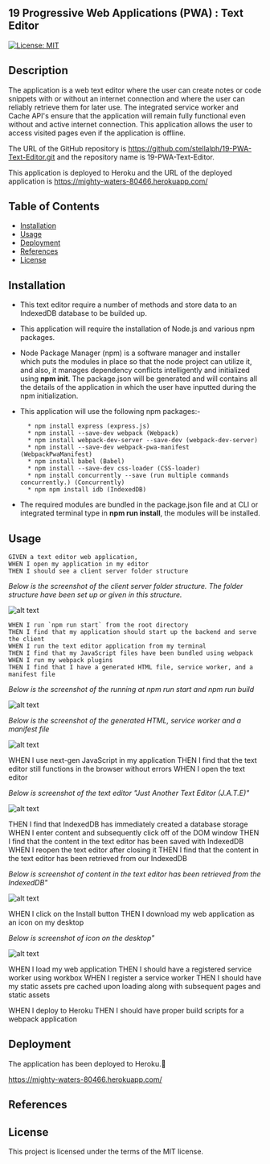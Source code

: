## 19 Progressive Web Applications (PWA) : Text Editor

[![License: MIT](https://img.shields.io/badge/License-MIT-yellow.svg)](https://opensource.org/licenses/MIT)

## Description

The application is a web text editor where the user can create notes or code snippets with or without an internet connection and where the user can reliably retrieve them for later use.  The integrated service worker and Cache API's ensure that the application will remain fully functional even without and active internet connection.  This application allows the user to access visited pages even if the application is offline.

The URL of the GitHub repository is https://github.com/stellalph/19-PWA-Text-Editor.git and the repository name is 19-PWA-Text-Editor.

This application is deployed to Heroku and the URL of the deployed application is https://mighty-waters-80466.herokuapp.com/

## Table of Contents

* [Installation](#installation)
* [Usage](#usage)
* [Deployment](#heroku)
* [References](#references)
* [License](#license)

## Installation

* This text editor require a number of methods and store data to an IndexedDB database to be builded up.

* This application will require the installation of Node.js and various npm packages.

*   Node Package Manager (npm) is a software manager and installer which puts the modules in place so that the node project can utilize it, and also, it manages dependency conflicts intelligently and initialized using **npm init**. The package.json will be generated and will contains all the details of the application in which the user have inputted during the npm initialization. 

*  This application will use the following npm packages:-

         * npm install express (express.js)
         * npm install --save-dev webpack (Webpack)
         * npm install webpack-dev-server --save-dev (webpack-dev-server)
         * npm install --save-dev webpack-pwa-manifest (WebpackPwaManifest)
         * npm install babel (Babel)
         * npm install --save-dev css-loader (CSS-loader)
         * npm install concurrently --save (run multiple commands concurrently.) (Concurrently)
         * npm npm install idb (IndexedDB)

* The required modules are bundled in the package.json file and at CLI or integrated terminal type in **npm run install**, the modules will be installed.       

## Usage
````
GIVEN a text editor web application, 
WHEN I open my application in my editor
THEN I should see a client server folder structure
````
*Below is the screenshot of the client server folder structure.  The folder structure have been set up or given in this structure.*

![alt text](/assets/images/TE07.png)

````
WHEN I run `npm run start` from the root directory
THEN I find that my application should start up the backend and serve the client
WHEN I run the text editor application from my terminal
THEN I find that my JavaScript files have been bundled using webpack
WHEN I run my webpack plugins
THEN I find that I have a generated HTML file, service worker, and a manifest file
````
*Below is the screenshot of the running at npm run start and npm run build* 

![alt text](/assets/images/TE02.png)

*Below is the screenshot of the generated HTML, service worker and a manifest file*

![alt text](/assets/images/TE08.png)


WHEN I use next-gen JavaScript in my application
THEN I find that the text editor still functions in the browser without errors
WHEN I open the text editor

*Below is screenshot of the text editor "Just Another Text Editor (J.A.T.E)"*

![alt text](/assets/images/TE03.png)


THEN I find that IndexedDB has immediately created a database storage
WHEN I enter content and subsequently click off of the DOM window
THEN I find that the content in the text editor has been saved with IndexedDB
WHEN I reopen the text editor after closing it
THEN I find that the content in the text editor has been retrieved from our IndexedDB

*Below is screenshot of content in the text editor has been retrieved from the IndexedDB"*

![alt text](/assets/images/TE05.png)

WHEN I click on the Install button
THEN I download my web application as an icon on my desktop

*Below is screenshot of icon on the desktop"*

![alt text](/assets/images/TE04.png)

WHEN I load my web application
THEN I should have a registered service worker using workbox
WHEN I register a service worker
THEN I should have my static assets pre cached upon loading along with subsequent pages and static assets



WHEN I deploy to Heroku
THEN I should have proper build scripts for a webpack application 


## Deployment

The application has been deployed to Heroku.🚀
 
https://mighty-waters-80466.herokuapp.com/

## References



## License

This project is licensed under the terms of the MIT license.